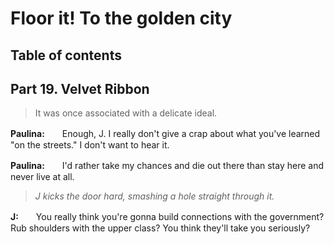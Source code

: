 # Floor it! To the golden city

## Table of contents


## Part 19. Velvet Ribbon
> It was once associated with a delicate ideal.

**Paulina:**　　Enough, J. I really don't give a crap about what you've learned "on the streets." I don't want to hear it.

**Paulina:**　　I'd rather take my chances and die out there than stay here and never live at all.

> *J kicks the door hard, smashing a hole straight through it.*

**J:**　　You really think you're gonna build connections with the government? Rub shoulders with the upper class? You think they'll take you seriously?